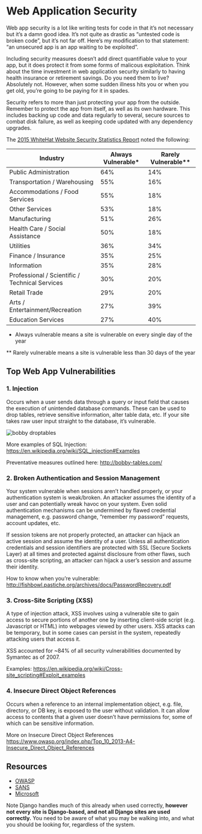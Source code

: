 # Web Application Security

Web app security is a lot like writing tests for code in that it’s not
necessary but it’s a damn good idea. It’s not quite as drastic as “untested
code is broken code”, but it’s not far off. Here’s my modification to that
statement: “an unsecured app is an app waiting to be exploited”.

Including security measures doesn’t add direct quantifiable value to your app,
but it does protect it from some forms of malicous exploitation. Think about
the time investment in web application security similarly to having health
insurance or retirement savings. Do you need them to live? Absolutely not.
However, when some sudden illness hits you or when you get old, you’re going
to be paying for it in spades.

Security refers to more than just protecting your app from the outside.
Remember to protect the app from itself, as well as its own hardware. This
includes backing up code and data regularly to several, secure sources to
combat disk failure, as well as keeping code updated with any dependency
upgrades.

The [2015 WhiteHat Website Security Statistics Report](https://info.whitehatsec.com/Website-Stats-Report-2015.html) noted the
following:

Industry | Always Vulnerable* | Rarely Vulnerable**  
---|---|---  
Public Administration | 64% | 14%  
Transportation / Warehousing | 55% | 16%  
Accommodations / Food Services | 55% | 18%  
Other Services | 53% | 18%  
Manufacturing | 51% | 26%  
Health Care / Social Assistance | 50% | 18%  
Utilities | 36% | 34%  
Finance / Insurance | 35% | 25%  
Information | 35% | 28%  
Professional / Scientific / Technical Services | 30% | 20%  
Retail Trade | 29% | 20%  
Arts / Entertainment/Recreation | 27% | 39%  
Education Services | 27% | 40%  
  
* Always vulnerable means a site is vulnerable on every single day of the year

** Rarely vulnerable means a site is vulnerable less than 30 days of the year

## Top Web App Vulnerabilities

### 1\. Injection

Occurs when a user sends data through a query or input field that causes the
execution of unintended database commands. These can be used to drop tables,
retrieve sensitive information, alter table data, etc. If your site takes raw
user input straight to the database, it’s vulnerable.

![bobby droptables](http://imgs.xkcd.com/comics/exploits_of_a_mom.png)

More examples of SQL Injection:
<https://en.wikipedia.org/wiki/SQL_injection#Examples>

Preventative measures outlined here: <http://bobby-tables.com/>

### 2\. Broken Authentication and Session Management

Your system vulnerable when sessions aren’t handled properly, or your
authentication system is weak/broken. An attacker assumes the identity of a
user and can potentially wreak havoc on your system. Even solid authentication
mechanisms can be undermined by flawed credential management, e.g. password
change, “remember my password” requests, account updates, etc.

If session tokens are not properly protected, an attacker can hijack an active
session and assume the identity of a user. Unless all authentication
credentials and session identifiers are protected with SSL (Secure Sockets
Layer) at all times and protected against disclosure from other flaws, such as
cross-site scripting, an attacker can hijack a user’s session and assume their
identity.

How to know when you’re vulnerable:
<http://fishbowl.pastiche.org/archives/docs/PasswordRecovery.pdf>

### 3\. Cross-Site Scripting (XSS)

A type of injection attack, XSS involves using a vulnerable site to gain
access to secure portions of another one by inserting client-side script (e.g.
Javascript or HTML) into webpages viewed by other users. XSS attacks can be
temporary, but in some cases can persist in the system, repeatedly attacking
users that access it.

XSS accounted for ~84% of all security vulnerabilities documented by Symantec
as of 2007.

Examples: <https://en.wikipedia.org/wiki/Cross-site_scripting#Exploit_examples>

### 4\. Insecure Direct Object References

Occurs when a reference to an internal implementation object, e.g. file,
directory, or DB key, is exposed to the user without validation. It can allow
access to contents that a given user doesn’t have permissions for, some of
which can be sensitive information.

More on Insecure Direct Object References
<https://www.owasp.org/index.php/Top_10_2013-A4-Insecure_Direct_Object_References>

## Resources

  * [OWASP](https://www.owasp.org/index.php/Top_10_2013-Top_10)
  * [SANS](https://www.sans.org/top25-software-errors/)
  * [Microsoft](https://msdn.microsoft.com/en-us/library/zdh19h94.aspx)

Note Django handles much of this already when used correctly, **however not
every site is Django-based, and not all Django sites are used correctly.** You
need to be aware of what you may be walking into, and what you should be
looking for, regardless of the system.

